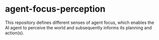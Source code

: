 # agent-focus-perception
This repository defines different senses of agent focus, which enables the AI agent to perceive the world and subsequently informs its planning and action(s).

